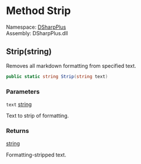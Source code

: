 # Method Strip

Namespace: [DSharpPlus](DSharpPlus.md)  
Assembly: DSharpPlus.dll

## <a id="DSharpPlus_Formatter_Strip_System_String_"></a>Strip\(string\)

Removes all markdown formatting from specified text.

```csharp
public static string Strip(string text)
```

### Parameters

`text` [string](https://learn.microsoft.com/dotnet/api/system.string)

Text to strip of formatting.

### Returns

[string](https://learn.microsoft.com/dotnet/api/system.string)

Formatting-stripped text.

